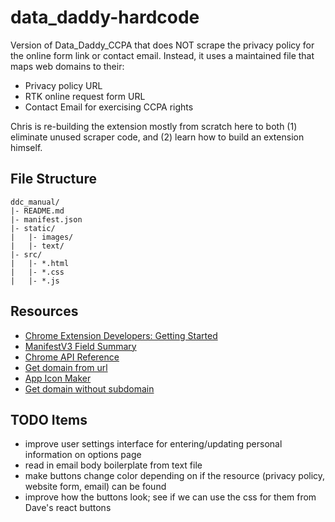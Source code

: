 # data_daddy-hardcode

Version of Data_Daddy_CCPA that does NOT scrape the privacy policy for the online form link or contact email.
Instead, it uses a maintained file that maps web domains to their:

- Privacy policy URL
- RTK online request form URL
- Contact Email for exercising CCPA rights

Chris is re-building the extension mostly from scratch here to both (1) eliminate unused scraper code,
and (2) learn how to build an extension himself.

## File Structure

```text
ddc_manual/
|- README.md
|- manifest.json
|- static/
|   |- images/
|   |- text/
|- src/
|   |- *.html
|   |- *.css
|   |- *.js
```

## Resources

- [Chrome Extension Developers: Getting Started](https://developer.chrome.com/docs/extensions/mv3/getstarted/)
- [ManifestV3 Field Summary](https://developer.chrome.com/docs/extensions/mv3/manifest/)
- [Chrome API Reference](https://developer.chrome.com/docs/extensions/reference/)
- [Get domain from url](https://w3collective.com/get-domain-name-url-javascript/)
- [App Icon Maker](https://appiconmaker.co/)
- [Get domain without subdomain](https://stackoverflow.com/questions/9752963/get-domain-name-without-subdomains-using-javascript)

## TODO Items

- improve user settings interface for entering/updating personal information on options page
- read in email body boilerplate from text file
- make buttons change color depending on if the resource (privacy policy, website form, email) can be found
- improve how the buttons look; see if we can use the css for them from Dave's react buttons
